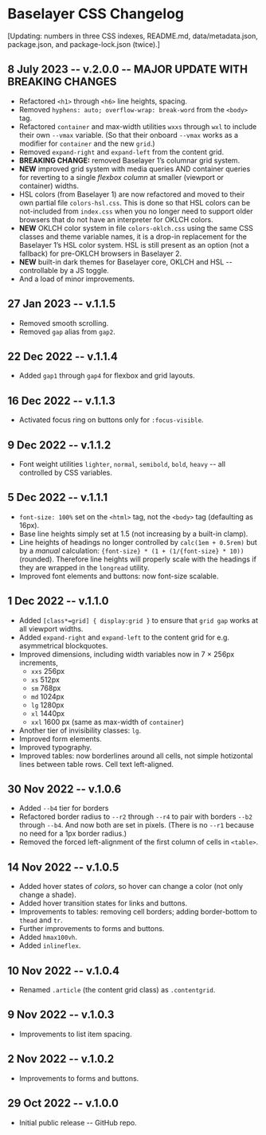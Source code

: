 
# Baselayer CSS Changelog

[Updating: numbers in three CSS indexes, README.md, data/metadata.json, package.json, and package-lock.json (twice).]

## 8 July 2023 -- v.2.0.0 -- MAJOR UPDATE WITH BREAKING CHANGES  

* Refactored `<h1>` through `<h6>` line heights, spacing.
* Removed `hyphens: auto; overflow-wrap: break-word` from the `<body>` tag.
* Refactored `container` and max-width utilities `wxxs` through `wxl` to include their own `--vmax` variable. (So that their onboard `--vmax` works as a modifier for `container` and the new `grid`.)
* Removed `expand-right` and `expand-left` from the content grid.
* **BREAKING CHANGE:** removed Baselayer 1’s columnar grid system.
* **NEW** improved grid system with media queries AND container queries for reverting to a single _flexbox column_ at smaller (viewport or container) widths.
* HSL colors (from Baselayer 1) are now refactored and moved to their own partial file `colors-hsl.css`. This is done so that HSL colors can be not-included from `index.css` when you no longer need to support older browsers that do not have an interpreter for OKLCH colors.
* **NEW** OKLCH color system in file `colors-oklch.css` using the same CSS classes and theme variable names, it is a drop-in replacement for the Baselayer 1’s HSL color system. HSL is still present as an option (not a fallback) for pre-OKLCH browsers in Baselayer 2.
* **NEW** built-in dark themes for Baselayer core, OKLCH and HSL -- controllable by a JS toggle.
* And a load of minor improvements.

## 27 Jan 2023 -- v.1.1.5

* Removed smooth scrolling.
* Removed `gap` alias from `gap2`.

## 22 Dec 2022 -- v.1.1.4

* Added `gap1` through `gap4` for flexbox and grid layouts.

## 16 Dec 2022 -- v.1.1.3

* Activated focus ring on buttons only for `:focus-visible`.

## 9 Dec 2022 -- v.1.1.2

* Font weight utilities `lighter`, `normal`, `semibold`, `bold`, `heavy` -- all controlled by CSS variables. 

## 5 Dec 2022 -- v.1.1.1

* `font-size: 100%` set on the `<html>` tag, not the `<body>` tag (defaulting as 16px).
* Base line heights simply set at 1.5 (not increasing by a built-in clamp).
* Line heights of headings no longer controlled by `calc(1em + 0.5rem)` but by a _manual_ calculation: `{font-size} * (1 + (1/{font-size} * 10))` (rounded). Therefore line heights will properly scale with the headings if they are wrapped in the `longread` utility.
* Improved font elements and buttons: now font-size scalable.

## 1 Dec 2022 -- v.1.1.0

* Added `[class*=grid] { display:grid }` to ensure that `grid gap` works at all viewport widths.
* Added `expand-right` and `expand-left` to the content grid for e.g. asymmetrical blockquotes.
* Improved dimensions, including width variables now in 7 × 256px increments, 
    * `xxs` 256px
    * `xs` 512px
    * `sm` 768px
    * `md` 1024px
    * `lg` 1280px
    * `xl` 1440px
    * `xxl` 1600 px (same as max-width of `container`)
* Another tier of invisibility classes: `lg`.
* Improved form elements.
* Improved typography.
* Improved tables: now borderlines around all cells, not simple hotizontal lines between table rows. Cell text left-aligned.

## 30 Nov 2022 -- v.1.0.6

* Added `--b4` tier for borders
* Refactored border radius to `--r2` through `--r4` to pair with borders `--b2` through `--b4`. And now both are set in pixels. (There is no `--r1` because no need for a 1px border radius.)
* Removed the forced left-alignment of the first column of cells in `<table>`.

## 14 Nov 2022 -- v.1.0.5

* Added hover states of _colors_, so hover can change a color (not only change a shade).
* Added hover transition states for links and buttons.
* Improvements to tables: removing cell borders; adding border-bottom to `thead` and `tr`.
* Further improvements to forms and buttons.
* Added `hmax100vh`.
* Added `inlineflex`.

## 10 Nov 2022 -- v.1.0.4

* Renamed `.article` (the content grid class) as `.contentgrid`.

## 9 Nov 2022 -- v.1.0.3

* Improvements to list item spacing.

## 2 Nov 2022 -- v.1.0.2

* Improvements to forms and buttons.

## 29 Oct 2022 -- v.1.0.0

* Initial public release -- GitHub repo.
